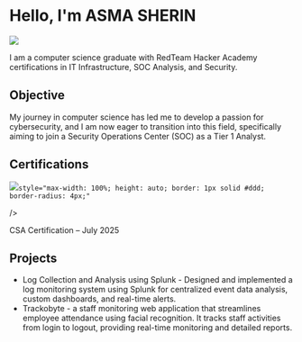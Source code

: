 # Hello, I'm ASMA SHERIN
<a href="www.linkedin.com/in/asma-sherin-9124j"><img src="https://img.shields.io/badge/-LinkedIn-0072b1?&style=for-the-badge&logo=linkedin&logoColor=white" /></a>


I am a computer science graduate with RedTeam Hacker Academy certifications in IT Infrastructure, SOC Analysis, and Security.
## Objective


My journey in computer science has led me to develop a passion for cybersecurity, and I am now eager to transition into this field, specifically aiming to join a Security Operations Center (SOC) as a Tier 1 Analyst.



## Certifications
<div class="certificate">
  <img
    src="C:\Users\Lenovo\OneDrive\Pictures\Screenshots\ECC-CSA certificate.png"

    style="max-width: 100%; height: auto; border: 1px solid #ddd; border-radius: 4px;"
  />
  <p>CSA Certification – July 2025</p>
</div>


## Projects
- Log Collection and Analysis using Splunk - Designed and implemented a log monitoring system
using Splunk for centralized event data analysis, custom dashboards, and real-time alerts.
- Trackobyte - a staff monitoring web application that streamlines employee attendance using facial
recognition. It tracks staff activities from login to logout, providing real-time monitoring and detailed
reports.
